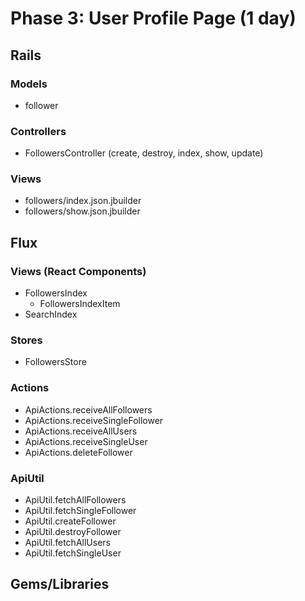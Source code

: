 # Phase 3: User Profile Page (1 day)

## Rails
### Models
* follower

### Controllers
* FollowersController (create, destroy, index, show, update)


### Views
* followers/index.json.jbuilder
* followers/show.json.jbuilder

## Flux
### Views (React Components)
* FollowersIndex
  - FollowersIndexItem
* SearchIndex

### Stores
* FollowersStore

### Actions
* ApiActions.receiveAllFollowers
* ApiActions.receiveSingleFollower
* ApiActions.receiveAllUsers
* ApiActions.receiveSingleUser
* ApiActions.deleteFollower

### ApiUtil
* ApiUtil.fetchAllFollowers
* ApiUtil.fetchSingleFollower
* ApiUtil.createFollower
* ApiUtil.destroyFollower
* ApiUtil.fetchAllUsers
* ApiUtil.fetchSingleUser

## Gems/Libraries
